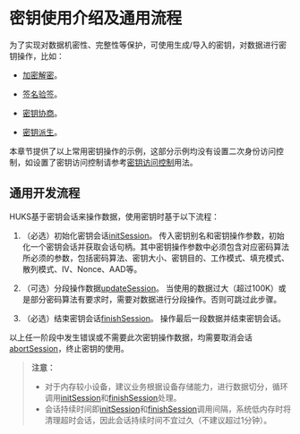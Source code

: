 # 密钥使用介绍及通用流程

<!--Kit: Universal Keystore Kit-->
<!--Subsystem: Security-->
<!--Owner: @wutiantian-gitee-->
<!--Designer: @HighLowWorld-->
<!--Tester: @wxy1234564846-->
<!--Adviser: @zengyawen-->

为了实现对数据机密性、完整性等保护，可使用生成/导入的密钥，对数据进行密钥操作，比如：

- [加密解密](huks-encryption-decryption-overview.md)。

- [签名验签](huks-signing-signature-verification-overview.md)。

- [密钥协商](huks-key-agreement-overview.md)。

- [密钥派生](huks-key-derivation-overview.md)。

本章节提供了以上常用密钥操作的示例，这部分示例均没有设置二次身份访问控制，如设置了密钥访问控制请参考[密钥访问控制](huks-identity-authentication-overview.md)用法。

## 通用开发流程

HUKS基于密钥会话来操作数据，使用密钥时基于以下流程：

1. （必选）初始化密钥会话[initSession](../../reference/apis-universal-keystore-kit/js-apis-huks.md#huksinitsession9)。
   传入密钥别名和密钥操作参数，初始化一个密钥会话并获取会话句柄。其中密钥操作参数中必须包含对应密码算法所必须的参数，包括密码算法、密钥大小、密钥目的、工作模式、填充模式、散列模式、IV、Nonce、AAD等。

2. （可选）分段操作数据[updateSession](../../reference/apis-universal-keystore-kit/js-apis-huks.md#huksupdatesession9)。
   当使用的数据过大（超过100K）或是部分密码算法有要求时，需要对数据进行分段操作。否则可跳过此步骤。

3. （必选）结束密钥会话[finishSession](../../reference/apis-universal-keystore-kit/js-apis-huks.md#huksfinishsession9)。
   操作最后一段数据并结束密钥会话。

以上任一阶段中发生错误或不需要此次密钥操作数据，均需要取消会话[abortSession](../../reference/apis-universal-keystore-kit/js-apis-huks.md#huksabortsession9)，终止密钥的使用。

> **注意：**
> - 对于内存较小设备，建议业务根据设备存储能力，进行数据切分，循环调用[initSession](../../reference/apis-universal-keystore-kit/js-apis-huks.md#huksinitsession9)和[finishSession](../../reference/apis-universal-keystore-kit/js-apis-huks.md#huksfinishsession9)处理。
> - 会话持续时间即[initSession](../../reference/apis-universal-keystore-kit/js-apis-huks.md#huksinitsession9)和[finishSession](../../reference/apis-universal-keystore-kit/js-apis-huks.md#huksfinishsession9)调用间隔，系统低内存时将清理超时会话，因此会话持续时间不宜过久（不建议超过1分钟）。

